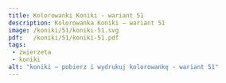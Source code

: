 ```yaml
---
title: Kolorowanki Koniki - wariant 51
description: Kolorowanka Koniki – wariant 51
image: /koniki/51/koniki-51.svg
pdf:   /koniki/51/koniki-51.pdf
tags:
 - zwierzeta
 - koniki
alt: "koniki – pobierz i wydrukuj kolorowankę - wariant 51"
---
```

